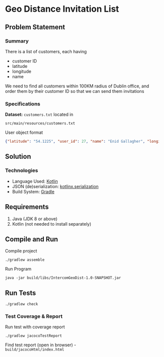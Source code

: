 # Geo Distance Invitation List

## Problem Statement

### Summary
There is a list of customers, each having
- customer ID
- latitude
- longitude
- name

We need to find all customers within 100KM radius of
Dublin office, and order them by their customer ID
so that we can send them invitations

### Specifications

**Dataset:** `customers.txt` located in

`src/main/resources/customers.txt`

User object format

```json
{"latitude": "54.1225", "user_id": 27, "name": "Enid Gallagher", "longitude": "-8.143333"}
```

## Solution

### Technologies

- Language Used: [Kotlin](https://kotlinlang.org)
- JSON (de)serialization: [kotlinx.serialization](https://github.com/Kotlin/kotlinx.serialization)
- Build System: [Gradle](https://gradle.org)



## Requirements

1. Java (JDK 8 or above)
2. Kotlin (not needed to install separately)

## Compile and Run

Compile project

```shell
./gradlew assemble
```

Run Program

```shell
java -jar build/libs/IntercomGeoDist-1.0-SNAPSHOT.jar
```

## Run Tests

```shell
./gradlew check 
```

### Test Coverage & Report

Run test with coverage report

```shell
./gradlew jacocoTestReport
```

Find test report (open in browser) -  
`build/jacocoHtml/index.html`